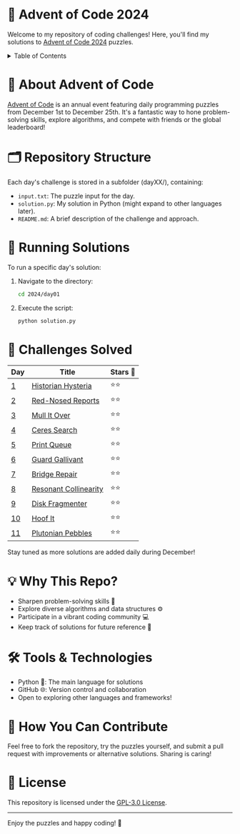 # 🎄 Advent of Code 2024

Welcome to my repository of coding challenges! Here, you'll find my solutions to [Advent of Code 2024](https://adventofcode.com/2024) puzzles.

<details>

<summary>Table of Contents</summary>

- [🎄 Advent of Code 2024](#-advent-of-code-2024)
- [📜 About Advent of Code](#-about-advent-of-code)
- [🗂️ Repository Structure](#️-repository-structure)
- [🚀 Running Solutions](#-running-solutions)
- [🧩 Challenges Solved](#-challenges-solved)
- [💡 Why This Repo?](#-why-this-repo)
- [🛠️ Tools \& Technologies](#️-tools--technologies)
- [🌟 How You Can Contribute](#-how-you-can-contribute)
- [📜 License](#-license)

</details>

# 📜 About Advent of Code

[Advent of Code](https://adventofcode.com) is an annual event featuring daily programming puzzles from December 1st to December 25th. It's a fantastic way to hone problem-solving skills, explore algorithms, and compete with friends or the global leaderboard!

# 🗂️ Repository Structure

Each day's challenge is stored in a subfolder (dayXX/), containing:

- `input.txt`: The puzzle input for the day.
- `solution.py`: My solution in Python (might expand to other languages later).
- `README.md`: A brief description of the challenge and approach.

# 🚀 Running Solutions

To run a specific day's solution:

1. Navigate to the directory:

   ```sh
   cd 2024/day01
   ```

2. Execute the script:

   ```sh
   python solution.py
   ```

# 🧩 Challenges Solved

| Day        | Title                                   | Stars 🌟 |
| ---------- | --------------------------------------- | ------- |
| [1](./01)  | [Historian Hysteria](./01/README.md)    | ⭐⭐      |
| [2](./02)  | [Red-Nosed Reports](./02/README.md)     | ⭐⭐      |
| [3](./03)  | [Mull It Over](./03/README.md)          | ⭐⭐      |
| [4](./04)  | [Ceres Search](./04/README.md)          | ⭐⭐      |
| [5](./05)  | [Print Queue](./05/README.md)           | ⭐⭐      |
| [6](./06)  | [Guard Gallivant](./06/README.md)       | ⭐⭐      |
| [7](./07)  | [Bridge Repair](./07/README.md)         | ⭐⭐      |
| [8](./08)  | [Resonant Collinearity](./08/README.md) | ⭐⭐      |
| [9](./09)  | [Disk Fragmenter](./09/README.md)       | ⭐⭐      |
| [10](./10) | [Hoof It](./10/README.md)               | ⭐⭐      |
| [11](./11) | [Plutonian Pebbles](./11/README.md)     | ⭐⭐      |

Stay tuned as more solutions are added daily during December!

# 💡 Why This Repo?

- Sharpen problem-solving skills 🧠
- Explore diverse algorithms and data structures ⚙️
- Participate in a vibrant coding community 💻
- Keep track of solutions for future reference 🚀

# 🛠️ Tools & Technologies

- Python 🐍: The main language for solutions
- GitHub 🌐: Version control and collaboration
- Open to exploring other languages and frameworks!

# 🌟 How You Can Contribute

Feel free to fork the repository, try the puzzles yourself, and submit a pull request with improvements or alternative solutions. Sharing is caring!

# 📜 License

This repository is licensed under the [GPL-3.0 License](https://opensource.org/license/GPL-3.0).

---

Enjoy the puzzles and happy coding! 🎉
